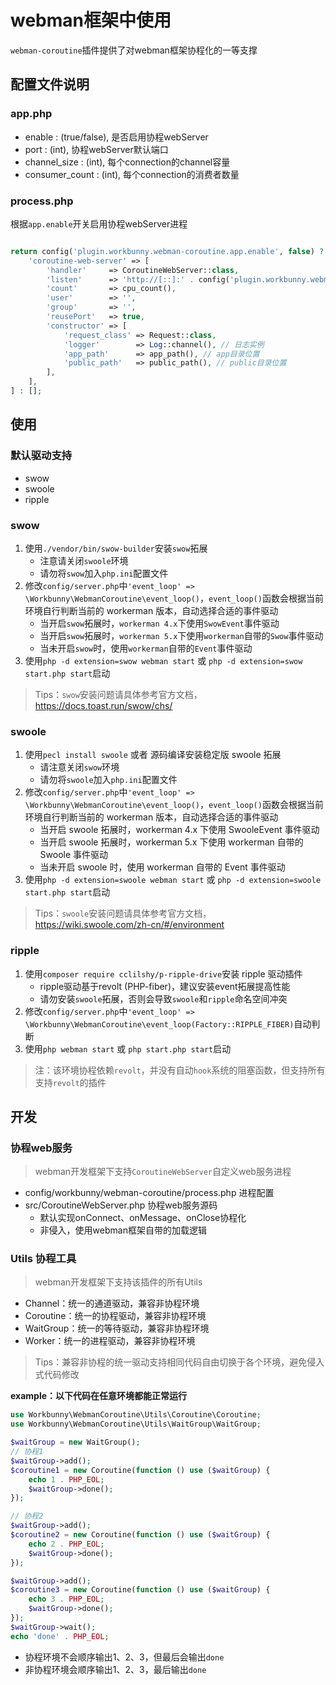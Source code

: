 # webman框架中使用

`webman-coroutine`插件提供了对webman框架协程化的一等支撑

## 配置文件说明 

### app.php

- enable : (true/false), 是否启用协程webServer
- port : (int), 协程webServer默认端口
- channel_size : (int), 每个connection的channel容量
- consumer_count : (int), 每个connection的消费者数量

### process.php

根据`app.enable`开关启用协程webServer进程

```php

return config('plugin.workbunny.webman-coroutine.app.enable', false) ? [
    'coroutine-web-server' => [
        'handler'     => CoroutineWebServer::class,
        'listen'      => 'http://[::]:' . config('plugin.workbunny.webman-coroutine.app.port', 8717),
        'count'       => cpu_count(),
        'user'        => '',
        'group'       => '',
        'reusePort'   => true,
        'constructor' => [
            'request_class' => Request::class,
            'logger'        => Log::channel(), // 日志实例
            'app_path'      => app_path(), // app目录位置
            'public_path'   => public_path(), // public目录位置
        ],
    ],
] : [];

```

## 使用

### 默认驱动支持

- swow
- swoole
- ripple

### swow

1. 使用`./vendor/bin/swow-builder`安装`swow`拓展
   - 注意请关闭`swoole`环境
   - 请勿将`swow`加入`php.ini`配置文件
2. 修改`config/server.php`中`'event_loop' => \Workbunny\WebmanCoroutine\event_loop()`，`event_loop()`函数会根据当前环境自行判断当前的 workerman 版本，自动选择合适的事件驱动
    - 当开启`swow`拓展时，`workerman 4.x`下使用`SwowEvent`事件驱动
    - 当开启`swow`拓展时，`workerman 5.x`下使用`workerman`自带的`Swow`事件驱动
    - 当未开启`swow`时，使用`workerman`自带的`Event`事件驱动
3. 使用`php -d extension=swow webman start` 或 `php -d extension=swow start.php start`启动

> Tips：`swow`安装问题请具体参考官方文档，https://docs.toast.run/swow/chs/

### swoole

1. 使用`pecl install swoole` 或者 源码编译安装稳定版 swoole 拓展
   - 请注意关闭`swow`环境
   - 请勿将`swoole`加入`php.ini`配置文件
2. 修改`config/server.php`中`'event_loop' => \Workbunny\WebmanCoroutine\event_loop()`，`event_loop()`函数会根据当前环境自行判断当前的 workerman 版本，自动选择合适的事件驱动
    - 当开启 swoole 拓展时，workerman 4.x 下使用 SwooleEvent 事件驱动
    - 当开启 swoole 拓展时，workerman 5.x 下使用 workerman 自带的 Swoole 事件驱动
    - 当未开启 swoole 时，使用 workerman 自带的 Event 事件驱动
3. 使用`php -d extension=swoole webman start` 或 `php -d extension=swoole start.php start`启动

> Tips：`swoole`安装问题请具体参考官方文档，https://wiki.swoole.com/zh-cn/#/environment

### ripple

1. 使用`composer require cclilshy/p-ripple-drive`安装 ripple 驱动插件
   - ripple驱动基于revolt (PHP-fiber)，建议安装event拓展提高性能
   - 请勿安装`swoole`拓展，否则会导致`swoole`和`ripple`命名空间冲突
2. 修改`config/server.php`中`'event_loop' => \Workbunny\WebmanCoroutine\event_loop(Factory::RIPPLE_FIBER)`自动判断
3. 使用`php webman start` 或 `php start.php start`启动

> 注：该环境协程依赖`revolt`，并没有自动`hook`系统的阻塞函数，但支持所有支持`revolt`的插件

## 开发

### 协程web服务

> webman开发框架下支持`CoroutineWebServer`自定义web服务进程

- config/workbunny/webman-coroutine/process.php 进程配置
- src/CoroutineWebServer.php 协程web服务源码
  - 默认实现onConnect、onMessage、onClose协程化
  - 非侵入，使用webman框架自带的加载逻辑

### Utils 协程工具

> webman开发框架下支持该插件的所有Utils

- Channel：统一的通道驱动，兼容非协程环境
- Coroutine：统一的协程驱动，兼容非协程环境
- WaitGroup：统一的等待驱动，兼容非协程环境
- Worker：统一的进程驱动，兼容非协程环境

> Tips：兼容非协程的统一驱动支持相同代码自由切换于各个环境，避免侵入式代码修改

**example：以下代码在任意环境都能正常运行**

```php
use Workbunny\WebmanCoroutine\Utils\Coroutine\Coroutine;
use Workbunny\WebmanCoroutine\Utils\WaitGroup\WaitGroup;

$waitGroup = new WaitGroup();
// 协程1
$waitGroup->add();
$coroutine1 = new Coroutine(function () use ($waitGroup) {
    echo 1 . PHP_EOL;
    $waitGroup->done();
});

// 协程2
$waitGroup->add();
$coroutine2 = new Coroutine(function () use ($waitGroup) {
    echo 2 . PHP_EOL;
    $waitGroup->done();
});

$waitGroup->add();
$coroutine3 = new Coroutine(function () use ($waitGroup) {
    echo 3 . PHP_EOL;
    $waitGroup->done();
});
$waitGroup->wait();
echo 'done' . PHP_EOL;
```

- 协程环境不会顺序输出1、2、3，但最后会输出`done`
- 非协程环境会顺序输出1、2、3，最后输出`done`
